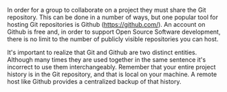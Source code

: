 In order for a group to collaborate on a project they must share the Git repository. This can be done in a number of ways, but one popular tool for hosting Git repositories is Github (https://github.com/). An account on Github is free and, in order to support Open Source Software development, there is no limit to the number of publicly visible repositories you can host.

It's important to realize that Git and Github are two distinct entities. Although many times they are used together in the same sentence it's incorrect to use them interchangeably. Remember that your entire project history is in the Git repository, and that is local on your machine. A remote host like Github provides a centralized backup of that history.